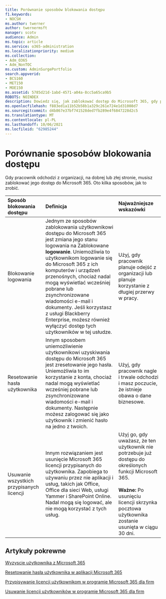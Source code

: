 ```yaml
---
title: Porównanie sposobów blokowania dostępu
f1.keywords:
- NOCSH
ms.author: twerner
author: twernermsft
manager: scotv
audience: Admin
ms.topic: article
ms.service: o365-administration
ms.localizationpriority: medium
ms.collection:
- Adm_O365
- Adm_NonTOC
ms.custom: AdminSurgePortfolio
search.appverid:
- BCS160
- MET150
- MOE150
ms.assetid: 5785d21d-1abd-4571-a04a-8cc5a65ca9b5
ROBOTS: NOINDEX
description: Dowiedz się, jak zablokować dostęp do Microsoft 365, gdy pracownik odchodzi z organizacji.
ms.openlocfilehash: f883ed1a11b52b58b1a329c261e724e1d31008d7
ms.sourcegitcommit: d4b867e37bf741528ded7fb289e4f6847228d2c5
ms.translationtype: MT
ms.contentlocale: pl-PL
ms.lasthandoff: 10/06/2021
ms.locfileid: "62985244"
---
```

# <a name="compare-ways-to-block-access"></a>Porównanie sposobów blokowania dostępu

Gdy pracownik odchodzi z organizacji, na dobrej lub złej stronie, musisz zablokować jego dostęp do Microsoft 365. Oto kilka sposobów, jak to zrobić.
  
|Sposób blokowania dostępu|Definicja|Najważniejsze wskazówki|
|:-----|:-----|:-----|
|Blokowanie logowania  <br/> |Jednym ze sposobów zablokowania użytkownikowi dostępu do Microsoft 365 jest zmiana jego stanu logowania na Zablokowane **logowanie**. Uniemożliwia to użytkownikom logowanie się do Microsoft 365 z ich komputerów i urządzeń przenośnych, chociaż nadal mogą wyświetlać wcześniej pobrane lub zsynchronizowane wiadomości e-mail i dokumenty. Jeśli korzystasz z usługi Blackberry Enterprise, możesz również wyłączyć dostęp tych użytkowników w tej usłudze.  <br/> |Użyj, gdy pracownik planuje odejść z organizacji lub planuje korzystanie z długiej przerwy w pracy.  <br/> |
|Resetowanie hasła użytkownika  <br/> |Innym sposobem uniemożliwienie użytkownikowi uzyskiwania dostępu do Microsoft 365 jest zresetowanie jego hasła. Uniemożliwia to im korzystanie z konta, chociaż nadal mogą wyświetlać wcześniej pobrane lub zsynchronizowane wiadomości e-mail i dokumenty. Następnie możesz zalogować się jako użytkownik i zmienić hasło na jedno z twoich.  <br/> |Użyj, gdy pracownik nagle i trwale odchodzi i masz poczucie, że istnieje obawa o dane biznesowe.  <br/> |
|Usuwanie wszystkich przypisanych licencji  <br/> |Innym rozwiązaniem jest usunięcie Microsoft 365 licencji przypisanych do użytkownika. Zapobiega to używaniu przez nie aplikacji i usług, takich jak Office, Office dla sieci Web, usługi Yammer i SharePoint Online. Nadal mogą się logować, ale nie mogą korzystać z tych usług.  <br/> |Użyj go, gdy uważasz, że ten użytkownik nie potrzebuje już dostępu do określonych funkcji Microsoft 365.  <br/> <br> **Ważne:** Po usunięciu licencji skrzynka pocztowa użytkownika zostanie usunięta w ciągu 30 dni.
   
## <a name="related-articles"></a>Artykuły pokrewne

[Wyzyscie użytkownika z Microsoft 365](../add-users/remove-former-employee.md)
    
[Resetowanie hasła użytkownika w aplikacji Microsoft 365](../add-users/reset-passwords.md)
    
[Przypisywanie licencji użytkownikom w programie Microsoft 365 dla firm](../manage/assign-licenses-to-users.md)
    
[Usuwanie licencji użytkowników w programie Microsoft 365 dla firm](../manage/remove-licenses-from-users.md)
    

